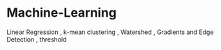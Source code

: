 # Machine-Learning
Linear Regression , k-mean clustering , Watershed , Gradients and Edge Detection , threshold  
